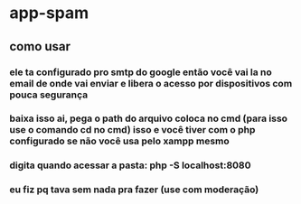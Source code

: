 # app-spam
## como usar
### ele ta configurado pro smtp do google então você vai la no email de onde vai enviar e libera o acesso por dispositivos com pouca segurança
### baixa isso ai, pega o path do arquivo coloca no cmd (para isso use o comando cd no cmd) isso e você tiver com o php configurado se não você usa pelo xampp mesmo
### digita quando acessar a pasta: php -S localhost:8080
### eu fiz pq tava sem nada pra fazer (use com moderação)
